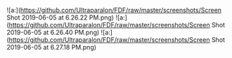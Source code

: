 ![a:](https://github.com/Ultraparalon/FDF/raw/master/screenshots/Screen Shot 2019-06-05 at 6.26.22 PM.png)
![a:](https://github.com/Ultraparalon/FDF/raw/master/screenshots/Screen Shot 2019-06-05 at 6.26.40 PM.png)
![a:](https://github.com/Ultraparalon/FDF/raw/master/screenshots/Screen Shot 2019-06-05 at 6.27.18 PM.png)
